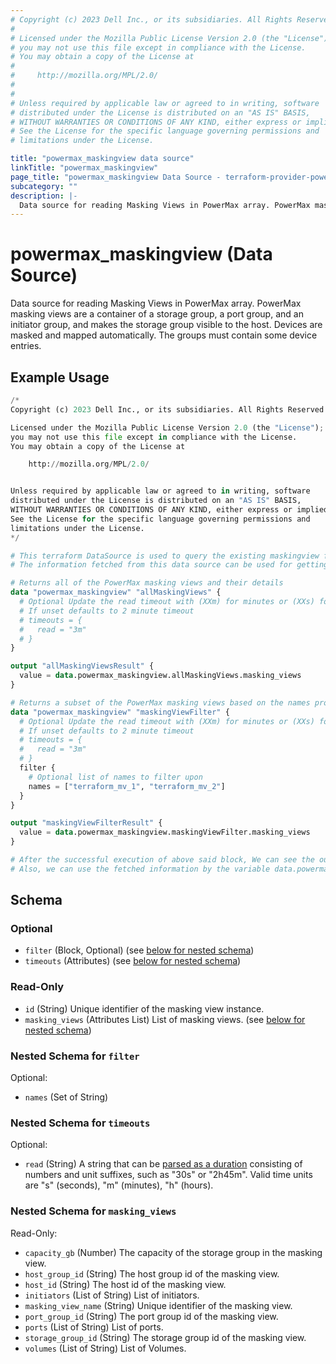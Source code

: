 ```yaml
---
# Copyright (c) 2023 Dell Inc., or its subsidiaries. All Rights Reserved.
#
# Licensed under the Mozilla Public License Version 2.0 (the "License");
# you may not use this file except in compliance with the License.
# You may obtain a copy of the License at
#
#     http://mozilla.org/MPL/2.0/
#
#
# Unless required by applicable law or agreed to in writing, software
# distributed under the License is distributed on an "AS IS" BASIS,
# WITHOUT WARRANTIES OR CONDITIONS OF ANY KIND, either express or implied.
# See the License for the specific language governing permissions and
# limitations under the License.

title: "powermax_maskingview data source"
linkTitle: "powermax_maskingview"
page_title: "powermax_maskingview Data Source - terraform-provider-powermax"
subcategory: ""
description: |-
  Data source for reading Masking Views in PowerMax array. PowerMax masking views are a container of a storage group, a port group, and an initiator group, and makes the storage group visible to the host. Devices are masked and mapped automatically. The groups must contain some device entries.
---
```


# powermax_maskingview (Data Source)

Data source for reading Masking Views in PowerMax array. PowerMax masking views are a container of a storage group, a port group, and an initiator group, and makes the storage group visible to the host. Devices are masked and mapped automatically. The groups must contain some device entries.

## Example Usage

```terraform
/*
Copyright (c) 2023 Dell Inc., or its subsidiaries. All Rights Reserved.

Licensed under the Mozilla Public License Version 2.0 (the "License");
you may not use this file except in compliance with the License.
You may obtain a copy of the License at

    http://mozilla.org/MPL/2.0/


Unless required by applicable law or agreed to in writing, software
distributed under the License is distributed on an "AS IS" BASIS,
WITHOUT WARRANTIES OR CONDITIONS OF ANY KIND, either express or implied.
See the License for the specific language governing permissions and
limitations under the License.
*/

# This terraform DataSource is used to query the existing maskingview from PowerMax array.
# The information fetched from this data source can be used for getting the details / for further processing in resource block.

# Returns all of the PowerMax masking views and their details
data "powermax_maskingview" "allMaskingViews" {
  # Optional Update the read timeout with (XXm) for minutes or (XXs) for timeout in seconds
  # If unset defaults to 2 minute timeout
  # timeouts = {
  #   read = "3m"
  # }
}

output "allMaskingViewsResult" {
  value = data.powermax_maskingview.allMaskingViews.masking_views
}

# Returns a subset of the PowerMax masking views based on the names provided in the `names` filter block and their details
data "powermax_maskingview" "maskingViewFilter" {
  # Optional Update the read timeout with (XXm) for minutes or (XXs) for timeout in seconds
  # If unset defaults to 2 minute timeout
  # timeouts = {
  #   read = "3m"
  # }
  filter {
    # Optional list of names to filter upon
    names = ["terraform_mv_1", "terraform_mv_2"]
  }
}

output "maskingViewFilterResult" {
  value = data.powermax_maskingview.maskingViewFilter.masking_views
}

# After the successful execution of above said block, We can see the output value by executing 'terraform output' command.
# Also, we can use the fetched information by the variable data.powermax_maskingview.example
```

<!-- schema generated by tfplugindocs -->
## Schema

### Optional

- `filter` (Block, Optional) (see [below for nested schema](#nestedblock--filter))
- `timeouts` (Attributes) (see [below for nested schema](#nestedatt--timeouts))

### Read-Only

- `id` (String) Unique identifier of the masking view instance.
- `masking_views` (Attributes List) List of masking views. (see [below for nested schema](#nestedatt--masking_views))

<a id="nestedblock--filter"></a>
### Nested Schema for `filter`

Optional:

- `names` (Set of String)


<a id="nestedatt--timeouts"></a>
### Nested Schema for `timeouts`

Optional:

- `read` (String) A string that can be [parsed as a duration](https://pkg.go.dev/time#ParseDuration) consisting of numbers and unit suffixes, such as "30s" or "2h45m". Valid time units are "s" (seconds), "m" (minutes), "h" (hours).


<a id="nestedatt--masking_views"></a>
### Nested Schema for `masking_views`

Read-Only:

- `capacity_gb` (Number) The capacity of the storage group in the masking view.
- `host_group_id` (String) The host group id of the masking view.
- `host_id` (String) The host id of the masking view.
- `initiators` (List of String) List of initiators.
- `masking_view_name` (String) Unique identifier of the masking view.
- `port_group_id` (String) The port group id of the masking view.
- `ports` (List of String) List of ports.
- `storage_group_id` (String) The storage group id of the masking view.
- `volumes` (List of String) List of Volumes.